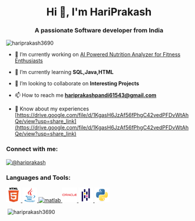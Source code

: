 <h1 align="center">Hi 👋, I'm HariPrakash</h1>
<h3 align="center">A passionate Software developer from India</h3>

<p align="left"> <img src="https://komarev.com/ghpvc/?username=hariprakash3690&label=Profile%20views&color=0e75b6&style=flat" alt="hariprakash3690" /> </p>

- 🔭 I’m currently working on [AI Powered Nutrition Analyzer for Fitness Enthusiasts](https://github.com/IBM-EPBL/IBM-Project-5546-1658806678)

- 🌱 I’m currently learning **SQL,Java,HTML**

- 👯 I’m looking to collaborate on **Interesting Projects**

- 📫 How to reach me **hariprakashpandi61543@gmail.com**

- 📄 Know about my experiences [https://drive.google.com/file/d/1KgasH6JzAf56fPhgC42vedPFDvWtAhQe/view?usp=share_link](https://drive.google.com/file/d/1KgasH6JzAf56fPhgC42vedPFDvWtAhQe/view?usp=share_link)

<h3 align="left">Connect with me:</h3>
<p align="left">
<a href="https://linkedin.com/in/@hariprakash" target="blank"><img align="center" src="https://raw.githubusercontent.com/rahuldkjain/github-profile-readme-generator/master/src/images/icons/Social/linked-in-alt.svg" alt="@hariprakash" height="30" width="40" /></a>
</p>

<h3 align="left">Languages and Tools:</h3>
<p align="left"> <a href="https://www.w3.org/html/" target="_blank" rel="noreferrer"> <img src="https://raw.githubusercontent.com/devicons/devicon/master/icons/html5/html5-original-wordmark.svg" alt="html5" width="40" height="40"/> </a> <a href="https://www.java.com" target="_blank" rel="noreferrer"> <img src="https://raw.githubusercontent.com/devicons/devicon/master/icons/java/java-original.svg" alt="java" width="40" height="40"/> </a> <a href="https://www.mathworks.com/" target="_blank" rel="noreferrer"> <img src="https://upload.wikimedia.org/wikipedia/commons/2/21/Matlab_Logo.png" alt="matlab" width="40" height="40"/> </a> <a href="https://www.oracle.com/" target="_blank" rel="noreferrer"> <img src="https://raw.githubusercontent.com/devicons/devicon/master/icons/oracle/oracle-original.svg" alt="oracle" width="40" height="40"/> </a> <a href="https://pandas.pydata.org/" target="_blank" rel="noreferrer"> <img src="https://raw.githubusercontent.com/devicons/devicon/2ae2a900d2f041da66e950e4d48052658d850630/icons/pandas/pandas-original.svg" alt="pandas" width="40" height="40"/> </a> <a href="https://www.python.org" target="_blank" rel="noreferrer"> <img src="https://raw.githubusercontent.com/devicons/devicon/master/icons/python/python-original.svg" alt="python" width="40" height="40"/> </a> </p>

<p>&nbsp;<img align="center" src="https://github-readme-stats.vercel.app/api?username=hariprakash3690&show_icons=true&locale=en" alt="hariprakash3690" /></p>
